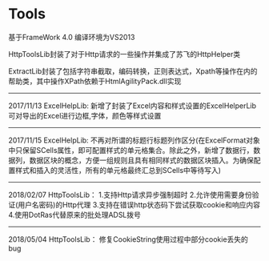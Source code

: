 # Tools

基于FrameWork 4.0 编译环境为VS2013

HttpToolsLib封装了对于Http请求的一些操作并集成了苏飞的HttpHelper类

ExtractLib封装了包括字符串截取，编码转换，正则表达式，Xpath等操作在内的帮助类，其中操作XPath依赖于HtmlAgilityPack.dll实现


-----------------------------------------------
2017/11/13
ExcelHelpLib:
新增了封装了Excel内容和样式设置的ExcelHelperLib 可对导出的Excel进行边框,字体，颜色等样式设置


-----------------------------------------------
2017/11/15
ExcelHelpLib:
不再对所谓的标题行标题列作区分(在ExcelFormat对象中只保留SCells属性，即可配置样式的单元格集合。除此之外，新增了数据行，数据列，数据区块的概念，方便一组规则且具有相同样式的数据区块插入。为确保配置样式和插入的灵活性，所有的单元格最终汇总到SCells中等待写入)

-----------------------------------------------
2018/02/07
HttpToolsLib：
1.支持Http请求异步强制超时
2.允许使用需要身份验证(用户名密码)的Http代理
3.支持在错误http状态码下尝试获取cookie和响应内容
4.使用DotRas代替原来的批处理ADSL拨号

-----------------------------------------------
2018/05/04
HttpToolsLib：
修复CookieString使用过程中部分cookie丢失的bug

